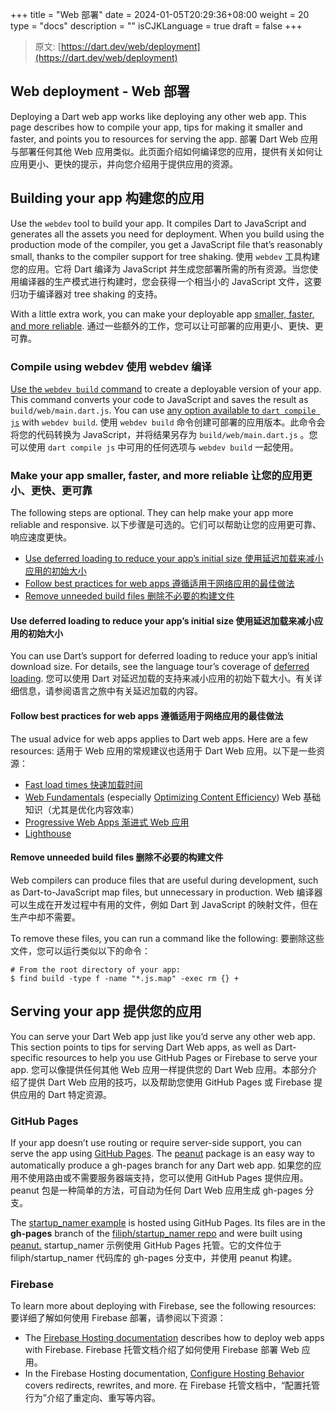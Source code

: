 +++
title = "Web 部署"
date = 2024-01-05T20:29:36+08:00
weight = 20
type = "docs"
description = ""
isCJKLanguage = true
draft = false
+++

> 原文: [https://dart.dev/web/deployment](https://dart.dev/web/deployment)

## Web deployment  - Web 部署

Deploying a Dart web app works like deploying any other web app. This page describes how to compile your app, tips for making it smaller and faster, and points you to resources for serving the app.
部署 Dart Web 应用与部署任何其他 Web 应用类似。此页面介绍如何编译您的应用，提供有关如何让应用更小、更快的提示，并向您介绍用于提供应用的资源。

## Building your app 构建您的应用

Use the `webdev` tool to build your app. It compiles Dart to JavaScript and generates all the assets you need for deployment. When you build using the production mode of the compiler, you get a JavaScript file that’s reasonably small, thanks to the compiler support for tree shaking.
使用 `webdev` 工具构建您的应用。它将 Dart 编译为 JavaScript 并生成您部署所需的所有资源。当您使用编译器的生产模式进行构建时，您会获得一个相当小的 JavaScript 文件，这要归功于编译器对 tree shaking 的支持。

With a little extra work, you can make your deployable app [smaller, faster, and more reliable](https://dart.dev/web/deployment#make-your-app-smaller-faster-and-more-reliable).
通过一些额外的工作，您可以让可部署的应用更小、更快、更可靠。

### Compile using webdev 使用 webdev 编译

[Use the `webdev build` command](https://dart.dev/tools/webdev#build) to create a deployable version of your app. This command converts your code to JavaScript and saves the result as `build/web/main.dart.js`. You can use [any option available to `dart compile js`](https://dart.dev/tools/dart-compile#prod-compile-options) with `webdev build`.
使用 `webdev build` 命令创建可部署的应用版本。此命令会将您的代码转换为 JavaScript，并将结果另存为 `build/web/main.dart.js` 。您可以使用 `dart compile js` 中可用的任何选项与 `webdev build` 一起使用。

### Make your app smaller, faster, and more reliable 让您的应用更小、更快、更可靠

The following steps are optional. They can help make your app more reliable and responsive.
以下步骤是可选的。它们可以帮助让您的应用更可靠、响应速度更快。

- [Use deferred loading to reduce your app’s initial size
  使用延迟加载来减小应用的初始大小](https://dart.dev/web/deployment#use-deferred-loading-to-reduce-your-apps-initial-size)
- [Follow best practices for web apps
  遵循适用于网络应用的最佳做法](https://dart.dev/web/deployment#follow-best-practices-for-web-apps)
- [Remove unneeded build files
  删除不必要的构建文件](https://dart.dev/web/deployment#remove-unneeded-build-files)

#### Use deferred loading to reduce your app’s initial size 使用延迟加载来减小应用的初始大小

You can use Dart’s support for deferred loading to reduce your app’s initial download size. For details, see the language tour’s coverage of [deferred loading](https://dart.dev/language/libraries#lazily-loading-a-library).
您可以使用 Dart 对延迟加载的支持来减小应用的初始下载大小。有关详细信息，请参阅语言之旅中有关延迟加载的内容。

#### Follow best practices for web apps 遵循适用于网络应用的最佳做法

The usual advice for web apps applies to Dart web apps. Here are a few resources:
适用于 Web 应用的常规建议也适用于 Dart Web 应用。以下是一些资源：

- [Fast load times
  快速加载时间](https://web.dev/fast/)
- [Web Fundamentals](https://developers.google.com/web/fundamentals/) (especially [Optimizing Content Efficiency](https://developers.google.com/web/fundamentals/performance/optimizing-content-efficiency/))
  Web 基础知识（尤其是优化内容效率）
- [Progressive Web Apps
  渐进式 Web 应用](https://web.dev/progressive-web-apps/)
- [Lighthouse](https://developers.google.com/web/tools/lighthouse/)

#### Remove unneeded build files 删除不必要的构建文件

Web compilers can produce files that are useful during development, such as Dart-to-JavaScript map files, but unnecessary in production.
Web 编译器可以生成在开发过程中有用的文件，例如 Dart 到 JavaScript 的映射文件，但在生产中却不需要。

To remove these files, you can run a command like the following:
要删除这些文件，您可以运行类似以下的命令：

```
# From the root directory of your app:
$ find build -type f -name "*.js.map" -exec rm {} +
```

## Serving your app 提供您的应用

You can serve your Dart Web app just like you’d serve any other web app. This section points to tips for serving Dart Web apps, as well as Dart-specific resources to help you use GitHub Pages or Firebase to serve your app.
您可以像提供任何其他 Web 应用一样提供您的 Dart Web 应用。本部分介绍了提供 Dart Web 应用的技巧，以及帮助您使用 GitHub Pages 或 Firebase 提供应用的 Dart 特定资源。

### GitHub Pages

If your app doesn’t use routing or require server-side support, you can serve the app using [GitHub Pages](https://pages.github.com/). The [peanut](https://pub.dev/packages/peanut) package is an easy way to automatically produce a gh-pages branch for any Dart web app.
如果您的应用不使用路由或不需要服务器端支持，您可以使用 GitHub Pages 提供应用。peanut 包是一种简单的方法，可自动为任何 Dart Web 应用生成 gh-pages 分支。

The [startup_namer example](https://filiph.github.io/startup_namer/) is hosted using GitHub Pages. Its files are in the **gh-pages** branch of the [filiph/startup_namer repo](https://github.com/filiph/startup_namer) and were built using [peanut.](https://pub.dev/packages/peanut)
startup_namer 示例使用 GitHub Pages 托管。它的文件位于 filiph/startup_namer 代码库的 gh-pages 分支中，并使用 peanut 构建。

### Firebase

To learn more about deploying with Firebase, see the following resources:
要详细了解如何使用 Firebase 部署，请参阅以下资源：

- The [Firebase Hosting documentation](https://firebase.google.com/docs/hosting/) describes how to deploy web apps with Firebase.
  Firebase 托管文档介绍了如何使用 Firebase 部署 Web 应用。
- In the Firebase Hosting documentation, [Configure Hosting Behavior](https://firebase.google.com/docs/hosting/full-config) covers redirects, rewrites, and more.
  在 Firebase 托管文档中，“配置托管行为”介绍了重定向、重写等内容。
